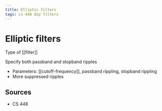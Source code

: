 ```yaml
---
title: Elliptic filters
tags: cs-448 dsp filters
---
```


# Elliptic filters

Type of [[filter]]

Specify both passband and stopband ripples

- Parameters: [[cutoff-frequency]], passband rippling, stopband rippling
- More suppressed ripples

## Sources

- CS 448
